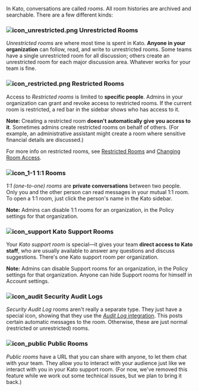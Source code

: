 In Kato, conversations are called *rooms*. All room histories are archived and searchable. There are a few different kinds:

### ![icon_unrestricted.png](https://s3.amazonaws.com/kato-share/c40a19803021fd1a9a2a7e0c1d5501b2db31191dacbe9dda631b6c943a6521bf/clip.png) Unrestricted Rooms

*Unrestricted rooms* are where most time is spent in Kato. **Anyone in your organization** can follow, read, and write to unrestricted rooms. Some teams have a single unrestricted room for all discussion; others create an unrestricted room for each major discussion area. Whatever works for your team is fine.

### ![icon_restricted.png](https://s3.amazonaws.com/kato-share/b0ec7fb6ba4217471256c42a85225b1a82b5fb1967e754386b881b14a08591/clip.png) Restricted Rooms

Access to *Restricted rooms* is limited to **specific people**. Admins in your organization can grant and revoke access to restricted rooms. If the current room is restricted, a red bar in the sidebar shows who has access to it.

**Note:** Creating a restricted room **doesn't automatically give you access to it**. Sometimes admins create restricted rooms on behalf of others. (For example, an administrative assistant might create a room where sensitive financial details are discussed.)

For more info on restricted rooms, see [Restricted Rooms](introducing-restricted-rooms) and [Changing Room Access](introducing-changing-room-access).

### ![icon_1-1](https://s3.amazonaws.com/kato-share/ab26984594a4d458fddcedfd5dcd648dac751415e57c45568811db9a856dd946/clip.png) 1:1 Rooms

*1:1 (one-to-one) rooms* are **private conversations** between two people. Only you and the other person can read messages in your mutual 1:1 room. To open a 1:1 room, just click the person's name in the Kato sidebar.

**Note:** Admins can disable 1:1 rooms for an organization, in the Policy settings for that organization.

### ![icon_support](https://s3.amazonaws.com/kato-share/81bb199e41a8e4729cd4e1354aa2af9a611c2534a46be563149eda97cfb61954/clip.png) Kato Support Rooms

Your *Kato support room* is special—it gives your team **direct access to Kato staff**, who are usually available to answer any questions and discuss suggestions. There's one Kato support room per organization.

**Note:** Admins can disable Support rooms for an organization, in the Policy settings for that organization. Anyone can hide Support rooms for himself in Account settings.

### ![icon_audit](https://s3.amazonaws.com/kato-share/1ff1ab2420539f3d4d5b008f957e047bac4f06c45c9d08ebd288dc34975a965b/clip.png) Security Audit Logs

*Security Audit Log* rooms aren't really a separate type. They just have a special icon, showing that they use the [*Audit Log* integration](https://kato.im/articles/introducing-security-audit-log/). This posts certain automatic messages to the room. Otherwise, these are just normal (restricted or unrestricted) rooms.

### ![icon_public](https://s3.amazonaws.com/kato-share/b2695440ca4e074b7b4c5d4a434e7772615146e4221c3b0401f4eb6f72f1709/Untitled%208.png) Public Rooms

*Public rooms* have a URL that you can share with anyone, to let them chat with your team. They allow you to interact with your audience just like we interact with you in your Kato support room. (For now, we've removed this feature while we work out some technical issues, but we plan to bring it back.)
